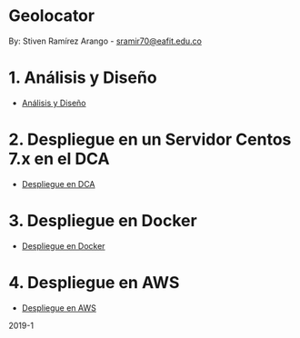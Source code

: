 # Geolocator

By: Stiven Ramírez Arango - sramir70@eafit.edu.co

# 1. Análisis y Diseño

* [Análisis y Diseño](analisis-diseno.md)

# 2. Despliegue en un Servidor Centos 7.x en el DCA

* [Despliegue en DCA](deploy-on-dca.md)

# 3. Despliegue en Docker

* [Despliegue en Docker](deploy-on-docker.md)

# 4. Despliegue en AWS

* [Despliegue en AWS](deploy-on-aws.md)

2019-1